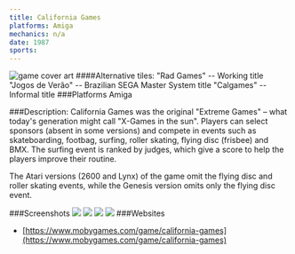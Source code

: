 ```yaml
---
title: California Games
platforms: Amiga
mechanics: n/a
date: 1987  
sports: 
---
```

![game cover art](https://www.mobygames.com/images/covers/s/70855-california-games-commodore-64-front-cover.jpg "Logo")
####Alternative tiles:
"Rad Games" -- Working title
"Jogos de Verão" -- Brazilian SEGA Master System title
"Calgames" -- Informal title
###Platforms
Amiga

###Description: 
California Games was the original "Extreme Games" – what today's generation might call "X-Games in the sun". Players can select sponsors (absent in some versions) and compete in events such as skateboarding, footbag, surfing, roller skating, flying disc (frisbee) and BMX. The surfing event is ranked by judges, which give a score to help the players improve their routine.

The Atari versions (2600 and Lynx) of the game omit the flying disc and roller skating events, while the Genesis version omits only the flying disc event.


###Screenshots
<a target="_blank" href="https://www.mobygames.com/images/shots/s/897637-california-games-dos-screenshot-surfing-hercules-monochrome.jpg"><img src="https://www.mobygames.com/images/shots/s/897637-california-games-dos-screenshot-surfing-hercules-monochrome.jpg"/></a>
<a target="_blank" href="https://www.mobygames.com/images/shots/s/36968-california-games-genesis-screenshot-options.jpg"><img src="https://www.mobygames.com/images/shots/s/36968-california-games-genesis-screenshot-options.jpg"/></a>
<a target="_blank" href="https://www.mobygames.com/images/shots/s/51122-california-games-atari-st-screenshot-the-main-title-screen.jpg"><img src="https://www.mobygames.com/images/shots/s/51122-california-games-atari-st-screenshot-the-main-title-screen.jpg"/></a>
<a target="_blank" href="https://www.mobygames.com/images/shots/s/230568-california-games-j2me-screenshot-half-pipe-event.jpg"><img src="https://www.mobygames.com/images/shots/s/230568-california-games-j2me-screenshot-half-pipe-event.jpg"/></a>
###Websites
* [https://www.mobygames.com/game/california-games](https://www.mobygames.com/game/california-games)